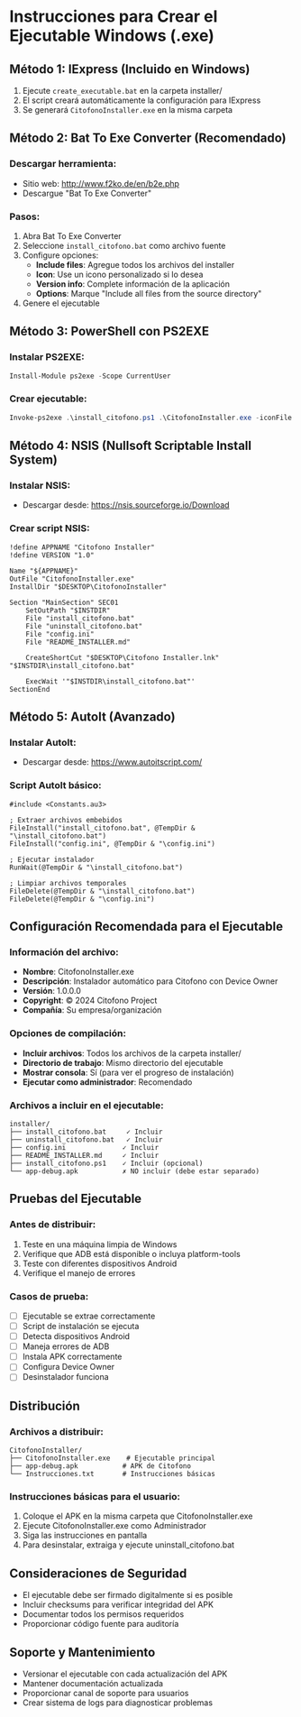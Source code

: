 # Instrucciones para Crear el Ejecutable Windows (.exe)

## Método 1: IExpress (Incluido en Windows)

1. Ejecute `create_executable.bat` en la carpeta installer/
2. El script creará automáticamente la configuración para IExpress
3. Se generará `CitofonoInstaller.exe` en la misma carpeta

## Método 2: Bat To Exe Converter (Recomendado)

### Descargar herramienta:
- Sitio web: http://www.f2ko.de/en/b2e.php
- Descargue "Bat To Exe Converter"

### Pasos:
1. Abra Bat To Exe Converter
2. Seleccione `install_citofono.bat` como archivo fuente
3. Configure opciones:
   - **Include files**: Agregue todos los archivos del installer
   - **Icon**: Use un icono personalizado si lo desea
   - **Version info**: Complete información de la aplicación
   - **Options**: Marque "Include all files from the source directory"
4. Genere el ejecutable

## Método 3: PowerShell con PS2EXE

### Instalar PS2EXE:
```powershell
Install-Module ps2exe -Scope CurrentUser
```

### Crear ejecutable:
```powershell
Invoke-ps2exe .\install_citofono.ps1 .\CitofonoInstaller.exe -iconFile icon.ico
```

## Método 4: NSIS (Nullsoft Scriptable Install System)

### Instalar NSIS:
- Descargar desde: https://nsis.sourceforge.io/Download

### Crear script NSIS:
```nsis
!define APPNAME "Citofono Installer"
!define VERSION "1.0"

Name "${APPNAME}"
OutFile "CitofonoInstaller.exe"
InstallDir "$DESKTOP\CitofonoInstaller"

Section "MainSection" SEC01
    SetOutPath "$INSTDIR"
    File "install_citofono.bat"
    File "uninstall_citofono.bat"
    File "config.ini"
    File "README_INSTALLER.md"
    
    CreateShortCut "$DESKTOP\Citofono Installer.lnk" "$INSTDIR\install_citofono.bat"
    
    ExecWait '"$INSTDIR\install_citofono.bat"'
SectionEnd
```

## Método 5: AutoIt (Avanzado)

### Instalar AutoIt:
- Descargar desde: https://www.autoitscript.com/

### Script AutoIt básico:
```autoit
#include <Constants.au3>

; Extraer archivos embebidos
FileInstall("install_citofono.bat", @TempDir & "\install_citofono.bat")
FileInstall("config.ini", @TempDir & "\config.ini")

; Ejecutar instalador
RunWait(@TempDir & "\install_citofono.bat")

; Limpiar archivos temporales
FileDelete(@TempDir & "\install_citofono.bat")
FileDelete(@TempDir & "\config.ini")
```

## Configuración Recomendada para el Ejecutable

### Información del archivo:
- **Nombre**: CitofonoInstaller.exe
- **Descripción**: Instalador automático para Citofono con Device Owner
- **Versión**: 1.0.0.0
- **Copyright**: © 2024 Citofono Project
- **Compañía**: Su empresa/organización

### Opciones de compilación:
- **Incluir archivos**: Todos los archivos de la carpeta installer/
- **Directorio de trabajo**: Mismo directorio del ejecutable
- **Mostrar consola**: Sí (para ver el progreso de instalación)
- **Ejecutar como administrador**: Recomendado

### Archivos a incluir en el ejecutable:
```
installer/
├── install_citofono.bat     ✓ Incluir
├── uninstall_citofono.bat   ✓ Incluir  
├── config.ini              ✓ Incluir
├── README_INSTALLER.md     ✓ Incluir
├── install_citofono.ps1    ✓ Incluir (opcional)
└── app-debug.apk           ✗ NO incluir (debe estar separado)
```

## Pruebas del Ejecutable

### Antes de distribuir:
1. Teste en una máquina limpia de Windows
2. Verifique que ADB está disponible o incluya platform-tools
3. Teste con diferentes dispositivos Android
4. Verifique el manejo de errores

### Casos de prueba:
- [ ] Ejecutable se extrae correctamente
- [ ] Script de instalación se ejecuta
- [ ] Detecta dispositivos Android
- [ ] Maneja errores de ADB
- [ ] Instala APK correctamente
- [ ] Configura Device Owner
- [ ] Desinstalador funciona

## Distribución

### Archivos a distribuir:
```
CitofonoInstaller/
├── CitofonoInstaller.exe    # Ejecutable principal
├── app-debug.apk           # APK de Citofono
└── Instrucciones.txt       # Instrucciones básicas
```

### Instrucciones básicas para el usuario:
1. Coloque el APK en la misma carpeta que CitofonoInstaller.exe
2. Ejecute CitofonoInstaller.exe como Administrador
3. Siga las instrucciones en pantalla
4. Para desinstalar, extraiga y ejecute uninstall_citofono.bat

## Consideraciones de Seguridad

- El ejecutable debe ser firmado digitalmente si es posible
- Incluir checksums para verificar integridad del APK
- Documentar todos los permisos requeridos
- Proporcionar código fuente para auditoría

## Soporte y Mantenimiento

- Versionar el ejecutable con cada actualización del APK
- Mantener documentación actualizada
- Proporcionar canal de soporte para usuarios
- Crear sistema de logs para diagnosticar problemas